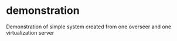 # demonstration
Demonstration of simple system created from one overseer and one virtualization server
